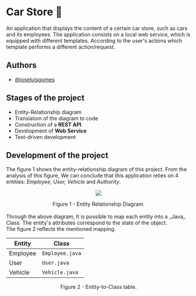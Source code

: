 # Car Store 🚗

An application that displays the content of a certain car store, such as cars and its employees. The application consists on a local web service, which is equipped with different templates. According to the user's actions which template performs a different action/request.

## Authors

- [@joseluisgomes](https://www.github.com/joseluisgomes)

## Stages of the project

- Entity-Relationship diagram
- Translation of the diagram to code
- Construction of a **REST API**
- Development of **Web Service**
- Test-driven development

## Development of the project

The figure 1 shows the entity-relationship diagram of this project. From the analysis of this figure, We can conclude that this application relies on 4 entities: _Employee, User, Vehicle_ and _Authority_.

<p align="center">
    <img src="https://user-images.githubusercontent.com/70901488/187467998-703b5d8d-23b2-4fd2-89f1-26ccbc16f65d.png">
</p>
<div align = "center">Figure 1 - Entity Relationship Diagram.</div>
<br />
Through the above diagram, It is possible to map each entity into a _Java_ Class. The entity's attributes correspond to the state of the object.
<br />
 The figure 2 reflects the mentioned mapping.
<div align="center">

| Entity   | Class           |
|----------|-----------------|
| Employee | `Employee.java` |
| User     | `User.java`     |
| Vehicle  | `Vehicle.java`  |

</div>
<div align = "center">Figure 2 - Entity-to-Class table.</div>
